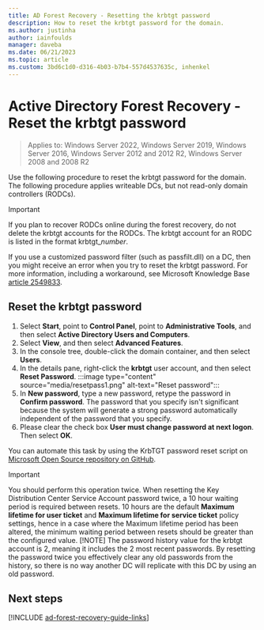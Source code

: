 ```yaml
---
title: AD Forest Recovery - Resetting the krbtgt password
description: How to reset the krbtgt password for the domain. 
ms.author: justinha
author: iainfoulds
manager: daveba
ms.date: 06/21/2023
ms.topic: article
ms.custom: 3bd6c1d0-d316-4b03-b7b4-557d4537635c, inhenkel
---
```


# Active Directory Forest Recovery - Reset the krbtgt password

>Applies to: Windows Server 2022, Windows Server 2019, Windows Server 2016, Windows Server 2012 and 2012 R2, Windows Server 2008 and 2008 R2

Use the following procedure to reset the krbtgt password for the domain. The following procedure applies writeable DCs, but not read-only domain controllers (RODCs).

> [!IMPORTANT]
> If you plan to recover RODCs online during the forest recovery, do not delete the krbtgt accounts for the RODCs. The krbtgt account for an RODC is listed in the format krbtgt_*number*.
>
> If you use a customized password filter (such as passfilt.dll) on a DC, then you might receive an error when you try to reset the krbtgt password. For more information, including a workaround, see Microsoft Knowledge Base [article 2549833](https://support.microsoft.com/kb/2549833).

## Reset the krbtgt password

1. Select **Start**, point to **Control Panel**, point to **Administrative Tools**, and then select **Active Directory Users and Computers**.
1. Select **View**, and then select **Advanced Features**.
1. In the console tree, double-click the domain container, and then select **Users**.
1. In the details pane, right-click the **krbtgt** user account, and then select **Reset Password**.
   :::image type="content" source="media/resetpass1.png" alt-text="Reset password":::
1. In **New password**, type a new password, retype the password in **Confirm password**. The password that you specify isn't significant because the system will generate a strong password automatically independent of the password that you specify.
1. Please clear the check box **User must change password at next logon**. Then select **OK**.

You can automate this task by using the KrbTGT password reset script on [Microsoft Open Source repository on GitHub](https://github.com/microsoft/New-KrbtgtKeys.ps1/blob/master/New-KrbtgtKeys.ps1).

> [!IMPORTANT]
> You should perform this operation twice. When resetting the Key Distribution Center Service Account password twice, a 10 hour waiting period is required between resets. 10 hours are the default **Maximum lifetime for user ticket** and **Maximum lifetime for service ticket** policy settings, hence in a case where the Maximum lifetime period has been altered, the minimum waiting period between resets should be greater than the configured value.
> [!NOTE]
> The password history value for the krbtgt account is 2, meaning it includes the 2 most recent passwords. By resetting the password twice you effectively clear any old passwords from the history, so there is no way another DC will replicate with this DC by using an old password.

## Next steps

[!INCLUDE [ad-forest-recovery-guide-links](includes/ad-forest-recovery-guide-links.md)]
